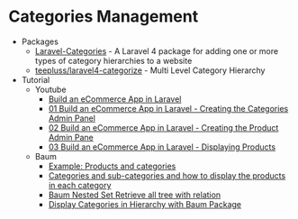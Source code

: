 # Categories Management
* Packages
    - [Laravel-Categories](http://goo.gl/S6Vqws) - A Laravel 4 package for adding one or more types of category hierarchies to a website
    - [teepluss/laravel4-categorize](http://goo.gl/8qky0C) - Multi Level Category Hierarchy
* Tutorial
    - Youtube
        - [Build an eCommerce App in Laravel](http://goo.gl/Gi38eS)
        - [01 Build an eCommerce App in Laravel - Creating the Categories Admin Panel](http://goo.gl/Hk1JpP)
        - [02 Build an eCommerce App in Laravel - Creating the Product Admin Pane](http://goo.gl/gVvrcx)
        - [03 Build an eCommerce App in Laravel - Displaying Products](http://goo.gl/6ZC8LT)
    - Baum
        - [Example: Products and categories](http://goo.gl/nOuHVC)
        - [Categories and sub-categories and how to display the products in each category](http://goo.gl/r68wly)
        - [Baum Nested Set Retrieve all tree with relation](http://goo.gl/adygNI)
        - [Display Categories in Hierarchy with Baum Package](http://goo.gl/mwXX93)
